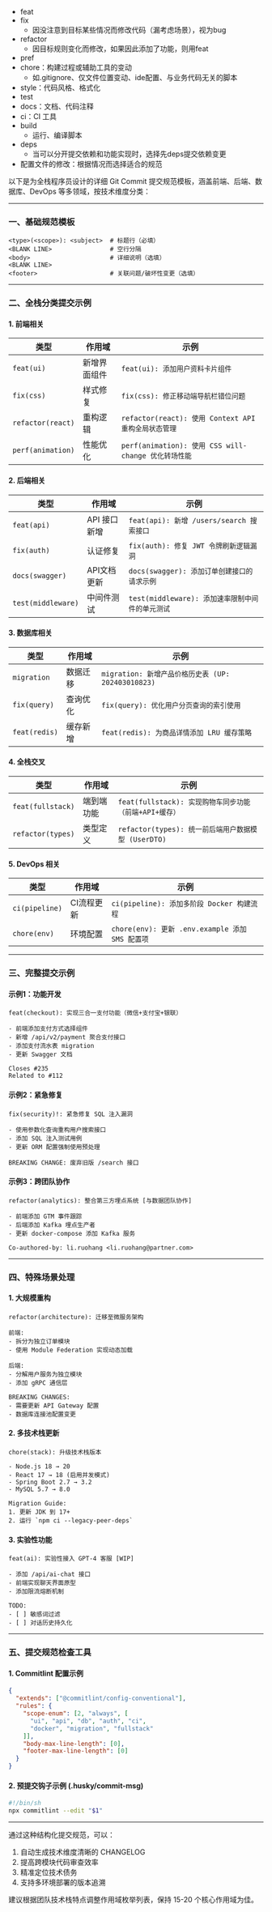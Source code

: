 - feat
- fix
	- 因没注意到目标某些情况而修改代码（漏考虑场景），视为bug
- refactor
	- 因目标规则变化而修改，如果因此添加了功能，则用feat
- pref
- chore：构建过程或辅助工具的变动
	- 如.gitignore、仅文件位置变动、ide配置、与业务代码无关的脚本
- style：代码风格、格式化
- test
- docs：文档、代码注释
- ci：CI 工具
- build
	- 运行、编译脚本
- deps
	- 当可以分开提交依赖和功能实现时，选择先deps提交依赖变更
- 配置文件的修改：根据情况而选择适合的规范



以下是为全栈程序员设计的详细 Git Commit 提交规范模板，涵盖前端、后端、数据库、DevOps 等多领域，按技术维度分类：

---

### **一、基础规范模板**
```text
<type>(<scope>): <subject>  # 标题行（必填）
<BLANK LINE>                # 空行分隔
<body>                      # 详细说明（选填）
<BLANK LINE>
<footer>                    # 关联问题/破坏性变更（选填）
```

---

### **二、全栈分类提交示例**
#### **1. 前端相关**
| 类型                | 作用域    | 示例                                           |
| ----------------- | ------ | -------------------------------------------- |
| `feat(ui)`        | 新增界面组件 | `feat(ui): 添加用户资料卡片组件`                       |
| `fix(css)`        | 样式修复   | `fix(css): 修正移动端导航栏错位问题`                     |
| `refactor(react)` | 重构逻辑   | `refactor(react): 使用 Context API 重构全局状态管理`   |
| `perf(animation)` | 性能优化   | `perf(animation): 使用 CSS will-change 优化转场性能` |

#### **2. 后端相关**
| 类型                 | 作用域      | 示例                                 |
| ------------------ | -------- | ---------------------------------- |
| `feat(api)`        | API 接口新增 | `feat(api): 新增 /users/search 搜索接口` |
| `fix(auth)`        | 认证修复     | `fix(auth): 修复 JWT 令牌刷新逻辑漏洞`       |
| `docs(swagger)`    | API文档更新  | `docs(swagger): 添加订单创建接口的请求示例`     |
| `test(middleware)` | 中间件测试    | `test(middleware): 添加速率限制中间件的单元测试` |

#### **3. 数据库相关**
| 类型            | 作用域  | 示例                                        |
| ------------- | ---- | ----------------------------------------- |
| `migration`   | 数据迁移 | `migration: 新增产品价格历史表 (UP: 202403010823)` |
| `fix(query)`  | 查询优化 | `fix(query): 优化用户分页查询的索引使用`               |
| `feat(redis)` | 缓存新增 | `feat(redis): 为商品详情添加 LRU 缓存策略`           |

#### **4. 全栈交叉**
| 类型                | 作用域   | 示例                                       |
| ----------------- | ----- | ---------------------------------------- |
| `feat(fullstack)` | 端到端功能 | `feat(fullstack): 实现购物车同步功能（前端+API+缓存）`  |
| `refactor(types)` | 类型定义  | `refactor(types): 统一前后端用户数据模型 (UserDTO)` |

#### **5. DevOps 相关**
| 类型             | 作用域    | 示例                                       |
| -------------- | ------ | ---------------------------------------- |
| `ci(pipeline)` | CI流程更新 | `ci(pipeline): 添加多阶段 Docker 构建流程`        |
| `chore(env)`   | 环境配置   | `chore(env): 更新 .env.example 添加 SMS 配置项` |

---

### **三、完整提交示例**
#### **示例1：功能开发**
```text
feat(checkout): 实现三合一支付功能（微信+支付宝+银联）

- 前端添加支付方式选择组件
- 新增 /api/v2/payment 聚合支付接口
- 添加支付流水表 migration
- 更新 Swagger 文档

Closes #235
Related to #112
```

#### **示例2：紧急修复**
```text
fix(security)!: 紧急修复 SQL 注入漏洞

- 使用参数化查询重构用户搜索接口
- 添加 SQL 注入测试用例
- 更新 ORM 配置强制使用预处理

BREAKING CHANGE: 废弃旧版 /search 接口
```

#### **示例3：跨团队协作**
```text
refactor(analytics): 整合第三方埋点系统 [与数据团队协作]

- 前端添加 GTM 事件跟踪
- 后端添加 Kafka 埋点生产者
- 更新 docker-compose 添加 Kafka 服务

Co-authored-by: li.ruohang <li.ruohang@partner.com>
```

---

### **四、特殊场景处理**
#### **1. 大规模重构**
```text
refactor(architecture): 迁移至微服务架构

前端:
- 拆分为独立订单模块
- 使用 Module Federation 实现动态加载

后端:
- 分解用户服务为独立模块
- 添加 gRPC 通信层

BREAKING CHANGES:
- 需要更新 API Gateway 配置
- 数据库连接池配置变更
```

#### **2. 多技术栈更新**
```text
chore(stack): 升级技术栈版本

- Node.js 18 → 20
- React 17 → 18 (启用并发模式)
- Spring Boot 2.7 → 3.2
- MySQL 5.7 → 8.0

Migration Guide:
1. 更新 JDK 到 17+
2. 运行 `npm ci --legacy-peer-deps`
```

#### **3. 实验性功能**
```text
feat(ai): 实验性接入 GPT-4 客服 [WIP]

- 添加 /api/ai-chat 接口
- 前端实现聊天界面原型
- 添加限流熔断机制

TODO:
- [ ] 敏感词过滤
- [ ] 对话历史持久化
```

---

### **五、提交规范检查工具**
#### 1. Commitlint 配置示例
```json
{
  "extends": ["@commitlint/config-conventional"],
  "rules": {
    "scope-enum": [2, "always", [
      "ui", "api", "db", "auth", "ci", 
      "docker", "migration", "fullstack"
    ]],
    "body-max-line-length": [0],
    "footer-max-line-length": [0]
  }
}
```

#### 2. 预提交钩子示例 (.husky/commit-msg)
```bash
#!/bin/sh
npx commitlint --edit "$1"
```

---

通过这种结构化提交规范，可以：
1. 自动生成技术维度清晰的 CHANGELOG
2. 提高跨模块代码审查效率
3. 精准定位技术债务
4. 支持多环境部署的版本追溯

建议根据团队技术栈特点调整作用域枚举列表，保持 15-20 个核心作用域为佳。